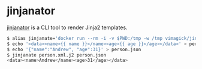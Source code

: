 jinjanator
==========

[jinjanator][1] is a CLI tool to render Jinja2 templates.

```bash
$ alias jinjanate='docker run --rm -i -v $PWD:/tmp -w /tmp vimagick/jinjanator --quiet'
$ echo '<data><name>{{ name }}</name><age>{{ age }}</age></data>' > person.xml.j2
$ echo '{"name":"Andrew", "age":31}' > person.json
$ jinjanate person.xml.j2 person.json
<data><name>Andrew</name><age>31</age></data>
```

[1]: https://github.com/kpfleming/jinjanator
